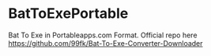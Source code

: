 # BatToExePortable
Bat To Exe in Portableapps.com Format. Official repo here https://github.com/99fk/Bat-To-Exe-Converter-Downloader
